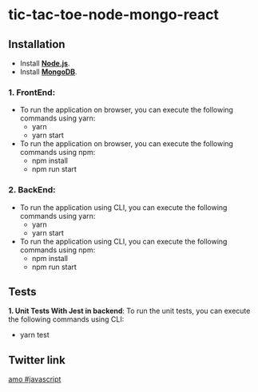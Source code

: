 # tic-tac-toe-node-mongo-react

## **Installation**

   * Install **[Node.js](https://nodejs.org)**.
   * Install **[MongoDB](https://www.mongodb.com/)**.

### **1. FrontEnd**:

  * To run the application on browser, you can execute the following commands using yarn:
    - yarn
    - yarn start
  * To run the application on browser, you can execute the following commands using npm:
    - npm install
    - npm run start
  
### **2. BackEnd**:
  
  * To run the application using CLI, you can execute the following commands using yarn:
    - yarn
    - yarn start
  * To run the application using CLI, you can execute the following commands using npm:
    - npm install
    - npm run start
  
## Tests
**1. Unit Tests With Jest in backend**:
 To run the unit tests, you can execute the following commands using CLI:
 * yarn test

## Twitter link
[amo #javascript](https://twitter.com/alejogs4/status/1079598601888772097?s=19)